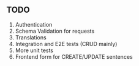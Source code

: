 ## TODO

1. Authentication
2. Schema Validation for requests
3. Translations
4. Integration and E2E tests (CRUD mainly)
5. More unit tests
6. Frontend form for CREATE/UPDATE sentences
